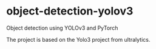 # object-detection-yolov3
Object detection using YOLOv3 and PyTorch

The project is based on the Yolo3 project from ultralytics.